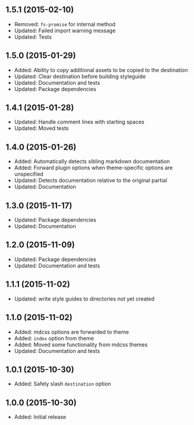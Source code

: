 ## 1.5.1 (2015-02-10)

- Removed: `fs-promise` for internal method
- Updated: Failed import warning message
- Updated: Tests

## 1.5.0 (2015-01-29)

- Added: Ability to copy additional assets to be copied to the destination
- Updated: Clear destination before building styleguide
- Updated: Documentation and tests
- Updated: Package dependencies

## 1.4.1 (2015-01-28)

- Updated: Handle comment lines with starting spaces
- Updated: Moved tests

## 1.4.0 (2015-01-26)

- Added: Automatically detects sibling markdown documentation
- Added: Forward plugin options when theme-specific options are unspecified
- Updated: Detects documentation relative to the original partial
- Updated: Documentation

## 1.3.0 (2015-11-17)

- Updated: Package dependencies
- Updated: Documentation

## 1.2.0 (2015-11-09)

- Updated: Package dependencies
- Updated: Documentation and tests

## 1.1.1 (2015-11-02)

- Updated: write style guides to directories not yet created

## 1.1.0 (2015-11-02)

- Added: mdcss options are forwarded to theme
- Added: `index` option from theme
- Added: Moved some functionality from mdcss themes
- Updated: Documentation and tests

## 1.0.1 (2015-10-30)

- Added: Safely slash `destination` option

## 1.0.0 (2015-10-30)

- Added: Initial release
